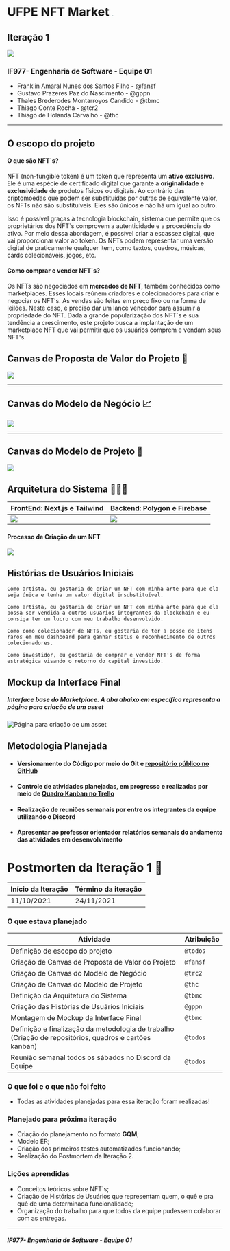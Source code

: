 # UFPE NFT Market  <img src="D:\Documentos\GitHub\Engenharia-de-Software\deliverables\Iteração 01\icon.png" style="zoom:15%;" />

## Iteração 1

![](header.jpg)



### IF977- Engenharia de Software - Equipe 01

- Franklin Amaral Nunes dos Santos Filho - @fansf
- Gustavo Prazeres Paz do Nascimento - @gppn
- Thales Brederodes Montarroyos Candido - @tbmc
- Thiago Conte Rocha - @tcr2
- Thiago de Holanda Carvalho - @thc

------

## O escopo do projeto

#### O que são NFT`s?

NFT (non-fungible token) é um token que representa um **ativo exclusivo**. Ele é uma espécie de certificado digital que garante a **originalidade e exclusividade** de produtos físicos ou digitais. Ao contrário das criptomoedas que podem ser substituídas por outras de equivalente valor, os NFTs não são substituíveis. Eles são únicos e não há um igual ao outro.

Isso é possível graças à tecnologia blockchain, sistema que permite que os proprietários dos NFT`s comprovem a autenticidade e a procedência do ativo. Por meio dessa abordagem, é possível criar a escassez digital, que vai proporcionar valor ao token. Os NFTs podem representar uma versão digital de praticamente qualquer item, como textos, quadros, músicas, cards colecionáveis, jogos, etc.

#### Como comprar e vender NFT`s?

Os NFTs são negociados em **mercados de NFT**, também conhecidos como marketplaces. Esses locais reúnem criadores e colecionadores para criar e negociar os NFT's. As vendas são feitas em preço fixo ou na forma de leilões. Neste caso, é preciso dar um lance vencedor para assumir a propriedade do NFT. Dada a grande popularização dos NFT`s e sua tendência a crescimento, este projeto busca a implantação de um marketplace NFT que vai permitir que os usuários comprem e vendam seus NFT's.



## Canvas de Proposta de Valor do Projeto 🎯

![](proposta-de-valor.png)

------

## Canvas do Modelo de Negócio 📈

![](modelo-de-negocio.png)

------

## Canvas do Modelo de Projeto 📃

![](pm-canvas.png)





## Arquitetura do Sistema 👨🏻‍💻

| FrontEnd: Next.js e Tailwind | Backend: Polygon e Firebase |
| ---------------------------- | --------------------------- |
| ![](front.jpg)               | ![](back.jpg)               |

#### Processo de Criação de um NFT

![](arquitetura.png)



## Histórias de Usuários Iniciais

```
Como artista, eu gostaria de criar um NFT com minha arte para que ela seja única e tenha um valor digital insubstituível.
```

```
Como artista, eu gostaria de criar um NFT com minha arte para que ela possa ser vendida a outros usuários integrantes da blockchain e eu consiga ter um lucro com meu trabalho desenvolvido.
```

```
Como como colecionador de NFTs, eu gostaria de ter a posse de itens raros em meu dashboard para ganhar status e reconhecimento de outros colecionadores.
```

```
Como investidor, eu gostaria de comprar e vender NFT's de forma estratégica visando o retorno do capital investido.
```



## Mockup da Interface Final

##### *Interface base do Marketplace. A aba abaixo em específico representa a página para criação de um asset*

![Página para criação de um asset](interface.jpg)



## Metodologia Planejada

- #### Versionamento do Código por meio do Git e [repositório público no GitHub](https://github.com/ThalesBMC/NFTMarketplace)

- #### Controle de atividades planejadas, em progresso e realizadas por meio de [Quadro Kanban no Trello](https://trello.com/b/JU5srUvv/quadro-kanban-projeto-es)

- #### Realização de reuniões semanais por entre os integrantes da equipe utilizando o Discord

- #### Apresentar ao professor orientador relatórios semanais do andamento das atividades em desenvolvimento



# Postmorten da Iteração 1 📜

| Início da Iteração | Término da iteração |
| ------------------ | ------------------- |
| 11/10/2021         | 24/11/2021          |


### O que estava planejado
| Atividade                                                    | Atribuição |
| ------------------------------------------------------------ | ---------- |
| Definição de escopo do projeto                               | `@todos`   |
| Criação de Canvas de Proposta de Valor do Projeto            | `@fansf`   |
| Criação de Canvas do Modelo de Negócio                       | `@trc2`    |
| Criação de Canvas do Modelo de Projeto                       | `@thc`     |
| Definição da Arquitetura do Sistema                          | `@tbmc`    |
| Criação das Histórias de Usuários Iniciais                   | `@gppn`    |
| Montagem de Mockup da Interface Final                        | `@tbmc`    |
| Definição e finalização da metodologia de trabalho (Criação de repositórios, quadros e cartões kanban) | `@todos`   |
| Reunião semanal todos os sábados no Discord da Equipe        | `@todos`   |

### O que foi e o que não foi feito

* Todas as atividades planejadas para essa iteração foram realizadas!

### Planejado para próxima iteração
- Criação do planejamento no formato **GQM**;
- Modelo ER;
- Criação dos primeiros testes automatizados funcionando;
- Realização do Postmortem da Iteração 2.

### Lições aprendidas
* Conceitos teóricos sobre NFT`s;
* Criação de Histórias de Usuários que representam quem, o quê e pra quê de uma determinada funcionalidade;
* Organização do trabalho para que todos da equipe pudessem colaborar com as entregas.

------

##### *IF977- Engenharia de Software - Equipe 01*

